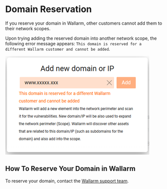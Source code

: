 [link-wallarm-support]:         mailto:support@wallarm.com

[img-reserved-domain]:          ../../../../images/en/user-guides/cloud-ui/scanner/reserved-domain.png

# Domain Reservation

If you reserve your domain in Wallarm, other customers cannot add them to their network scopes.

Upon trying adding the reserved domain into another network scope, the following error message appears: `This domain is reserved for a different Wallarm customer and cannot be added`.

![Trying to add a reserved domain into the network scope][img-reserved-domain]

## How To Reserve Your Domain in Wallarm

To reserve your domain, contact the [Wallarm support team][link-wallarm-support].